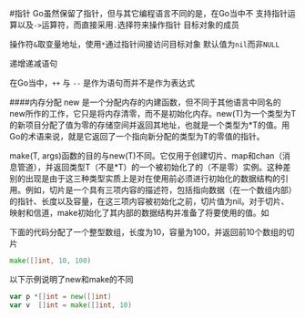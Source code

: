 #指针
Go虽然保留了指针，但与其它编程语言不同的是，在Go当中不
支持指针运算以及`->`运算符，而直接采用`.`选择符来操作指针
目标对象的成员

操作符`&`取变量地址，使用`*`通过指针间接访问目标对象
默认值为`nil`而非`NULL`

递增递减语句

在Go当中，`++` 与 `--` 是作为语句而并不是作为表达式

####内存分配
new 是一个分配内存的内建函数，但不同于其他语言中同名的new所作的工作，它只是将内存清零，而不是初始化内存。new(T)为一个类型为T的新项目分配了值为零的存储空间并返回其地址，也就是一个类型为*T的值。用Go的术语来说，就是它返回了一个指向新分配的类型为T的零值的指针。

make(T, args)函数的目的与new(T)不同。它仅用于创建切片、map和chan（消息管道），并返回类型T（不是*T）的一个被初始化了的（不是零）实例。这种差别的出现是由于这三种类型实质上是对在使用前必须进行初始化的数据结构的引用。例如，切片是一个具有三项内容的描述符，包括指向数据（在一个数组内部）的指针、长度以及容量，在这三项内容被初始化之前，切片值为nil。对于切片、映射和信道，make初始化了其内部的数据结构并准备了将要使用的值。如

下面的代码分配了一个整型数组，长度为10，容量为100，并返回前10个数组的切片         
```go
make([]int, 10, 100)
```
以下示例说明了new和make的不同      
```go
var p *[]int = new([]int)
var v  []int = make([]int, 10)
```
